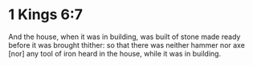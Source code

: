 # 1 Kings 6:7

And the house, when it was in building, was built of stone made ready before it was brought thither: so that there was neither hammer nor axe [nor] any tool of iron heard in the house, while it was in building.